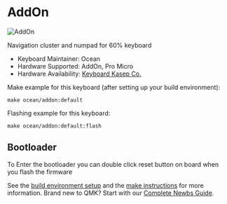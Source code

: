 # AddOn

![AddOn](https://i.imgur.com/hd2ETLP.jpeg)


Navigation cluster and numpad for 60% keyboard

* Keyboard Maintainer: Ocean
* Hardware Supported: AddOn, Pro Micro
* Hardware Availability: [Keyboard Kasep Co.](https://tokopedia.com/kbdksp/)

Make example for this keyboard (after setting up your build environment):

    make ocean/addon:default

Flashing example for this keyboard:

    make ocean/addon:default:flash

## Bootloader

To Enter the bootloader you can double click reset button on board when you flash the firmware

See the [build environment setup](https://docs.qmk.fm/#/getting_started_build_tools) and the [make instructions](https://docs.qmk.fm/#/getting_started_make_guide) for more information. Brand new to QMK? Start with our [Complete Newbs Guide](https://docs.qmk.fm/#/newbs).
